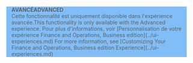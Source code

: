 <blockquote STYLE="background: #81BEF7;border-left:None"><span data-ttu-id="eefd9-101"><b>AVANCÉ</b></span><span class="sxs-lookup"><span data-stu-id="eefd9-101"><b>ADVANCED</b></span></span><br /><span data-ttu-id="eefd9-102">Cette fonctionnalité est uniquement disponible dans l'expérience avancée.</span><span class="sxs-lookup"><span data-stu-id="eefd9-102">This functionality is only available with the Advanced experience.</span></span> <span data-ttu-id="eefd9-103">Pour plus d'informations, voir [Personnalisation de votre expérience Finance and Operations, Business edition](../ui-experiences.md) </span><span class="sxs-lookup"><span data-stu-id="eefd9-103">For more information, see [Customizing Your Finance and Operations, Business edition  Experience](../ui-experiences.md) </span></span></blockquote>
